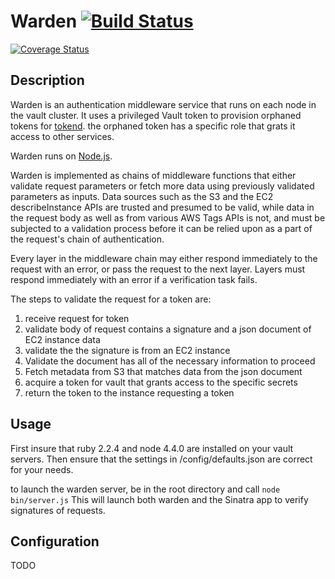 # Warden [![Build Status](https://travis-ci.org/rapid7/warden.svg?branch=master)](https://travis-ci.org/rapid7/warden)
[![Coverage Status](https://coveralls.io/repos/github/rapid7/warden/badge.svg?branch=master)](https://coveralls.io/github/rapid7/warden?branch=master)

## Description

Warden is an authentication middleware service that runs on each node in the vault
cluster. It uses a privileged Vault token to provision orphaned tokens for [tokend][].
the orphaned token has a specific role that grats it access to other services.

Warden runs on [Node.js][].

Warden is implemented as chains of middleware functions that either validate
request parameters or fetch more data using previously validated parameters as
inputs. Data sources such as the S3 and the EC2 describeInstance APIs are trusted
and presumed to be valid, while data in the request body as well as from various
AWS Tags APIs is not, and must be subjected to a validation process before it can
be relied upon as a part of the request's chain of authentication.

Every layer in the middleware chain may either respond immediately to the request
with an error, or pass the request to the next layer. Layers must respond
immediately with an error if a verification task fails.

The steps to validate the request for a token are:
1. receive request for token
2. validate body of request contains a signature and a json document of EC2 instance data
3. validate the the signature is from an EC2 instance
4. Validate the document has all of the necessary information to proceed
5. Fetch metadata from S3 that matches data from the json document
6. acquire a token for vault that grants access to the specific secrets
7. return the token to the instance requesting a token

## Usage

First insure that ruby 2.2.4 and node 4.4.0 are installed on your vault servers.
Then ensure that the settings in /config/defaults.json are correct for your needs.

to launch the warden server, be in the root directory and call ```node bin/server.js```
This will launch both warden and the Sinatra app to verify signatures of requests.

## Configuration

TODO



[Node.js]: https://nodejs.org/en/
[tokend]: https://github.com/rapid7/tokend

